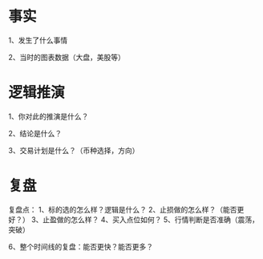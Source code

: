 # 事实

1、发生了什么事情

2、当时的图表数据（大盘，美股等）

# 逻辑推演

1、你对此的推演是什么？

2、结论是什么？

3、交易计划是什么？（币种选择，方向）

# 复盘
复盘点：
1、标的选的怎么样？逻辑是什么？
2、止损做的怎么样？（能否更好？）
3、止盈做的怎么样？
4、买入点位如何？
5、行情判断是否准确（震荡，突破）

6、整个时间线的复盘：能否更快？能否更多？